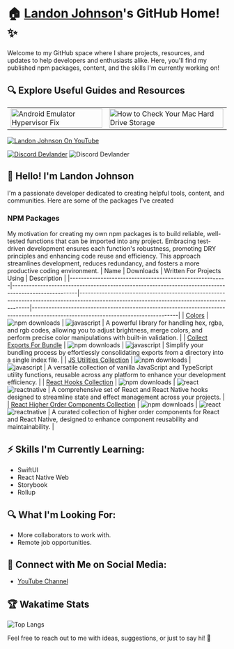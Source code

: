 # 🏠 [Landon Johnson](https://www.linkedin.com/in/landonwjohnson/)'s GitHub Home! ✨

Welcome to my GitHub space where I share projects, resources, and updates to help developers and enthusiasts alike. Here, you'll find my published npm packages, content, and the skills I'm currently working on!

## 🔍 Explore Useful Guides and Resources

<table>
  <tr>
    <td>
      <a href="https://bit.ly/how-to-fix-android-emulator-hyper-visor" target="_blank">
        <img width="100%" src="https://res.cloudinary.com/landonwebdev/image/upload/v1707770149/thumbnails/android-emulator-hypervisor-fix.png" alt="Android Emulator Hypervisor Fix" />
      </a>
    </td>
    <td>
      <a href="https://bit.ly/how-to-check-your-mac-harddrive-storage" target="_blank">
        <img width="100%" src="https://res.cloudinary.com/landonwebdev/image/upload/v1707770149/thumbnails/how-to-check-your-mac-harddrive-storage.png" alt="How to Check Your Mac Hard Drive Storage" />
      </a>
    </td>
  </tr>
</table>


<a href="https://bit.ly/landonwjohnson-on-youtube" target="_parent"><img src="https://img.shields.io/youtube/channel/views/UCSL8U9S-SurzEYi0eHpXkTg" alt="Landon Johnson On YouTube" style="max-width: 100%;" /></a>

<a href="https://bit.ly/devlander-discord-invite" target="_parent"><img alt="Discord Devlander" src="https://img.shields.io/badge/Discord-Devlander-%235865F2" /></a>
  <img alt="Discord Devlander" src="https://wakatime.com/badge/user/bd50b6c5-e0ca-4937-83b3-ab2d13adbc73.svg" />


## 👋 Hello! I'm Landon Johnson

I'm a passionate developer dedicated to creating helpful tools, content, and communities. Here are some of the packages I've created

### NPM Packages
My motivation for creating my own npm packages is to build reliable, well-tested functions that can be imported into any project. Embracing test-driven development ensures each function's robustness, promoting DRY principles and enhancing code reuse and efficiency. This approach streamlines development, reduces redundancy, and fosters a more productive coding environment.
| Name                                                   | Downloads                                                                                           | Written For Projects Using                                                                                                              | Description                                                                                                                      |
|--------------------------------------------------------|-----------------------------------------------------------------------------------------------------|------------------------------------------------------------------------------------------------------------------------------------------|----------------------------------------------------------------------------------------------------------------------------------|
| [Colors](https://bit.ly/colors-javascript-package)     | ![npm downloads](https://img.shields.io/npm/dm/@devlander/colors.svg)                               | ![javascript](https://img.shields.io/badge/javascript-d5b931)                                                                            | A powerful library for handling hex, rgba, and rgb codes, allowing you to adjust brightness, merge colors, and perform precise color manipulations with built-in validation.       |
| [Collect Exports For Bundle](https://bit.ly/collect-exports-for-bundle) | ![npm downloads](https://img.shields.io/npm/dm/@devlander/collect-exports-for-bundle.svg)            | ![javascript](https://img.shields.io/badge/javascript-d5b931)                                                                            | Simplify your bundling process by effortlessly consolidating exports from a directory into a single index file.                                     |
| [JS Utilities Collection](https://bit.ly/3PnEnJE)      | ![npm downloads](https://img.shields.io/npm/dm/@devlander/utils.svg)                                | ![javascript](https://img.shields.io/badge/javascript-d5b931)                                                                            | A versatile collection of vanilla JavaScript and TypeScript utility functions, reusable across any platform to enhance your development efficiency.                               |
| [React Hooks Collection](https://bit.ly/3Pn4QH3)       | ![npm downloads](https://img.shields.io/npm/dm/@devlander/hooks.svg)                                | ![react](https://img.shields.io/badge/react-8A2BE2) <br> ![reactnative](https://img.shields.io/badge/reactnative-357da1)               | A comprehensive set of React and React Native hooks designed to streamline state and effect management across your projects.                                                                 |
| [React Higher Order Components Collection](https://bit.ly/devlander-higher-order-components-github) | ![npm downloads](https://img.shields.io/npm/dm/@devlander/higher-order-components.svg)                                | ![react](https://img.shields.io/badge/react-8A2BE2) <br> ![reactnative](https://img.shields.io/badge/reactnative-357da1)               | A curated collection of higher order components for React and React Native, designed to enhance component reusability and maintainability.                                                                             |


## ⚡ Skills I'm Currently Learning:

- SwiftUI
- React Native Web
- Storybook
- Rollup

## 🔍 What I'm Looking For:

- More collaborators to work with.
- Remote job opportunities.

## 📢 Connect with Me on Social Media:

- [YouTube Channel](https://bit.ly/47otldB)

## 🏆 Wakatime Stats

![Top Langs](https://github-readme-stats.vercel.app/api/top-langs/?username=landonwjohnson&layout=compact)

Feel free to reach out to me with ideas, suggestions, or just to say hi! 🚀
